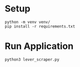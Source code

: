 # Setup
```commandline
python -m venv venv/
pip install -r requirements.txt
```


# Run Application

```commandline
python3 lever_scraper.py
```